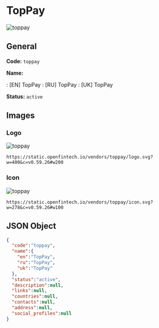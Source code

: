 
# TopPay 
![toppay](https://static.openfintech.io/vendors/toppay/logo.svg?w=400&c=v0.59.26#w200)  

## General 
 
**Code:** `toppay` 
 
**Name:** 
 
:	[EN] TopPay 
:	[RU] TopPay 
:	[UK] TopPay 
 
**Status:** `active` 
 

## Images 

### Logo 
 
![toppay](https://static.openfintech.io/vendors/toppay/logo.svg?w=400&c=v0.59.26#w200)  

```
https://static.openfintech.io/vendors/toppay/logo.svg?w=400&c=v0.59.26#w200
```  

### Icon 
 
![toppay](https://static.openfintech.io/vendors/toppay/icon.svg?w=278&c=v0.59.26#w100)  

```
https://static.openfintech.io/vendors/toppay/icon.svg?w=278&c=v0.59.26#w100
```  

## JSON Object 

```json
{
  "code":"toppay",
  "name":{
    "en":"TopPay",
    "ru":"TopPay",
    "uk":"TopPay"
  },
  "status":"active",
  "description":null,
  "links":null,
  "countries":null,
  "contacts":null,
  "address":null,
  "social_profiles":null
}
```  
